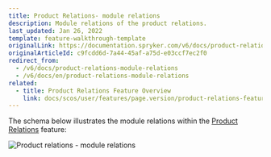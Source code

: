 ```yaml
---
title: Product Relations- module relations
description: Module relations of the product relations.
last_updated: Jan 26, 2022
template: feature-walkthrough-template
originalLink: https://documentation.spryker.com/v6/docs/product-relations-module-relations
originalArticleId: c9fcdd6d-7a44-45af-a75d-e03ccf7ec2f0
redirect_from:
  - /v6/docs/product-relations-module-relations
  - /v6/docs/en/product-relations-module-relations
related:
  - title: Product Relations Feature Overview
    link: docs/scos/user/features/page.version/product-relations-feature-overview.html
---
```


The schema below illustrates the module relations within the [Product Relations](/docs/scos/user/features/{{page.version}}/product-relations-feature-overview.html) feature: 

![Product relations - module relations](https://spryker.s3.eu-central-1.amazonaws.com/docs/Features/Product+Management/Product+Relations/Product+Relations+Feature+Overview/202006.0/product-relations-module-relations.png)


